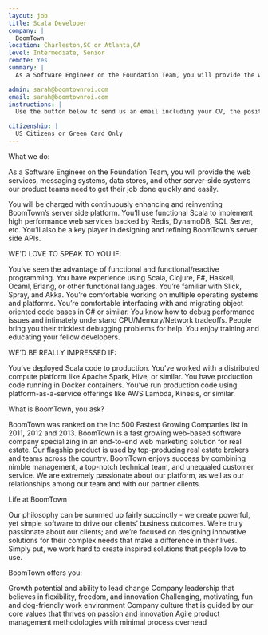 ```yaml
---
layout: job
title: Scala Developer
company: |
  BoomTown
location: Charleston,SC or Atlanta,GA
level: Intermediate, Senior
remote: Yes
summary: |
  As a Software Engineer on the Foundation Team, you will provide the web services, messaging systems, data stores, and other server-side systems our product teams need to get their job done quickly and easily.You’ll use functional Scala to implement high performance web services backed by Redis, DynamoDB, SQL Server, etc. You’ll also be a key player in designing and refining BoomTown’s server side APIs.

admin: sarah@boomtownroi.com
email: sarah@boomtownroi.com
instructions: |
  Use the button below to send us an email including your CV, the position you're applying for, and anything else you might want to say.

citizenship: |
  US Citizens or Green Card Only 
---
```


<!-- break -->

What we do:

As a Software Engineer on the Foundation Team, you will provide the web services, messaging systems, data stores, and other server-side systems our product teams need to get their job done quickly and easily.

You will be charged with continuously enhancing and reinventing BoomTown’s server side platform. You’ll use functional Scala to implement high performance web services backed by Redis, DynamoDB, SQL Server, etc. You’ll also be a key player in designing and refining BoomTown’s server side APIs.

WE'D LOVE TO SPEAK TO YOU IF:

You’ve seen the advantage of functional and functional/reactive programming.
You have experience using Scala, Clojure, F#, Haskell, Ocaml, Erlang, or other functional languages.
You’re familiar with Slick, Spray, and Akka.
You’re comfortable working on multiple operating systems and platforms.
You’re comfortable interfacing with and migrating object oriented code bases in C# or similar.
You know how to debug performance issues and intimately understand CPU/Memory/Network tradeoffs.
People bring you their trickiest debugging problems for help.
You enjoy training and educating your fellow developers.

WE’D BE REALLY IMPRESSED IF:

You’ve deployed Scala code to production.
You’ve worked with a distributed compute platform like Apache Spark, Hive, or similar.
You have production code running in Docker containers.
You’ve run production code using platform-as-a-service offerings like AWS Lambda, Kinesis, or similar.

What is BoomTown, you ask?

BoomTown was ranked on the Inc 500 Fastest Growing Companies list in 2011, 2012 and 2013. BoomTown is a fast growing web-based software company specializing in an end-to-end web marketing solution for real estate. Our flagship product is used by top-producing real estate brokers and teams across the country. BoomTown enjoys success by combining nimble management, a top-notch technical team, and unequaled customer service. We are extremely passionate about our platform, as well as our relationships among our team and with our partner clients.

Life at BoomTown

Our philosophy can be summed up fairly succinctly - we create powerful, yet simple software to drive our clients’ business outcomes.  We’re truly passionate about our clients; and we’re focused on designing innovative solutions for their complex needs that make a difference in their lives.  Simply put, we work hard to create inspired solutions that people love to use.

BoomTown offers you:

Growth potential and ability to lead change
Company leadership that believes in flexibility, freedom, and innovation
Challenging, motivating, fun and dog-friendly work environment
Company culture that is guided by our core values that thrives on passion and innovation
Agile product management methodologies with minimal process overhead